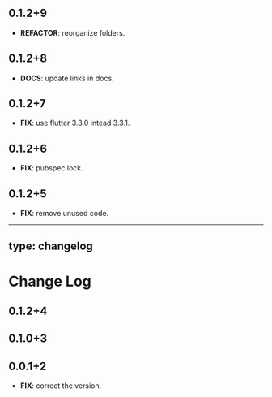 ## 0.1.2+9

 - **REFACTOR**: reorganize folders.

## 0.1.2+8

 - **DOCS**: update links in docs.

## 0.1.2+7

 - **FIX**: use flutter 3.3.0 intead 3.3.1.

## 0.1.2+6

 - **FIX**: pubspec.lock.

## 0.1.2+5

 - **FIX**: remove unused code.

---
type: changelog
---

# Change Log

## 0.1.2+4

## 0.1.0+3

## 0.0.1+2

 - **FIX**: correct the version.

